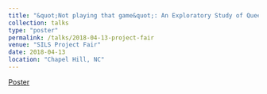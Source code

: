 ```yaml
---
title: "&quot;Not playing that game&quot;: An Exploratory Study of Queer Men&apos;s Health Information Behavior on Location-Aware Dating and Sex-Seeking Mobile Applications"
collection: talks
type: "poster"
permalink: /talks/2018-04-13-project-fair
venue: "SILS Project Fair"
date: 2018-04-13
location: "Chapel Hill, NC"
---
```


[Poster](https://academic.mattweirick.com/files/matthewjohnson.silsfairposter.pdf)
